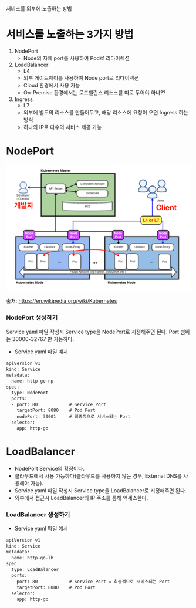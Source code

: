 서비스를 외부에 노출하는 방법

# 서비스를 노출하는 3가지 방법
1) NodePort
    * Node의 자체 port를 사용하여 Pod로 리다이렉션
2) LoadBalancer
    * L4
    * 외부 게이트웨이를 사용하여 Node port로 리다이렉션
    * Cloud 환경에서 사용 가능
    * On-Premise 환경에서는 로드밸런스 리소스를 따로 두어야 하나??
3) Ingress
    * L7
    * 외부에 별도의 리소스를 만들어두고, 해당 리소스에 요청이 오면 Ingress 하는 방식
    * 하나의 IP로 다수의 서비스 제공 가능 

# NodePort

![](/k8s-core-concepts/images/10-Service2-NodePort-LoadBalancer-k8s-archi.png)  

출처: https://en.wikipedia.org/wiki/Kubernetes

### NodePort 생성하기

Service yaml 파일 작성시 Service type을 NodePort로 지정해주면 된다. Port 범위는 30000-32767 만 가능하다.

* Service yaml 파일 예시
```
apiVersion v1
kind: Service
metadata:
  name: http-go-np
spec:
  type: NodePort
  ports:
  - port: 80            # Service Port
    targetPort: 8080    # Pod Port
    nodePort: 30001     # 최종적으로 서비스되는 Port
  selector:
    app: http-go
```

# LoadBalancer

* NodePort Service의 확장이다.
* 클라우드에서 사용 가능하다(클라우드를 사용하지 않는 경우, External DNS를 사용해야 가능).
* Service yaml 파일 작성시 Service type을 LoadBalancer로 지정해주면 된다.
* 외부에서 접근시 LoadBalancer의 IP 주소를 통해 액세스한다.

### LoadBalancer 생성하기

* Service yaml 파일 예시
```
apiVersion v1
kind: Service
metadata:
  name: http-go-lb
spec:
  type: LoadBalancer
  ports:
  - port: 80            # Service Port = 최종적으로 서비스되는 Port
    targetPort: 8080    # Pod Port
  selector:
    app: http-go
```